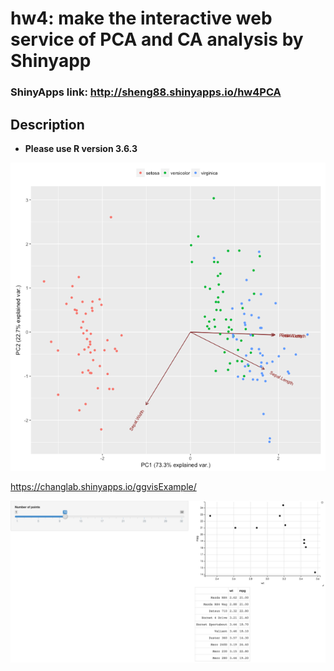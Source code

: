 # hw4: make the interactive web service of PCA and CA analysis by Shinyapp

### ShinyApps link: http://sheng88.shinyapps.io/hw4PCA

## Description

* **Please use R version 3.6.3**

![pcaExample](images/img2.png)

https://changlab.shinyapps.io/ggvisExample/

![ggvisExample](images/img1.png)
